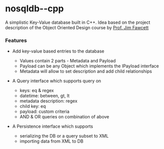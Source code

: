 # nosqldb--cpp

A simplistic Key-Value database built in C++.
Idea based on the project description of the Object Oriented Design course by [Prof. Jim Fawcett](https://ecs.syr.edu/faculty/fawcett/handouts/webpages/fawcettHome.htm "Prof. Jim Fawcett")

### Features
- Add key-value based entries to the database
    - Values contain 2 parts - Metadata and Payload
    - Payload can be any Object which implements the IPayload interface
	- Metadata will allow to set description and add child relationships

- A Query interface which supports query on
    - keys: eq & regex
	- datetime: between, gt, lt
	- metadata description: regex
	- child key: eq
	- payload: custom criteria
	- AND & OR queries on combination of above
	
- A Persistence interface which supports 
    - serializing the DB or a query subset to XML
	- importing data from XML to DB
